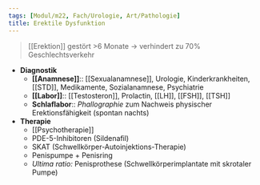 ```yaml
---
tags: [Modul/m22, Fach/Urologie, Art/Pathologie]
title: Erektile Dysfunktion
---
```

> [[Erektion]] gestört >6 Monate → verhindert zu 70% Geschlechtsverkehr
- **Diagnostik**
	- **[[Anamnese]]**:: [[Sexualanamnese]], Urologie, Kinderkrankheiten, [[STD]], Medikamente, Sozialanamnese, Psychiatrie
	- **[[Labor]]**:: [[Testosteron]], Prolactin, [[LH]], [[FSH]], [[TSH]]
	- **Schlaflabor**:: *Phallographie* zum Nachweis physischer Erektionsfähigkeit (spontan nachts)
- **Therapie**
	- [[Psychotherapie]]
	- PDE-5-Inhibitoren (Sildenafil)
	- SKAT (Schwellkörper-Autoinjektions-Therapie)
	- Penispumpe + Penisring
	- *Ultima ratio:* Penisprothese (Schwellkörperimplantate mit skrotaler Pumpe)